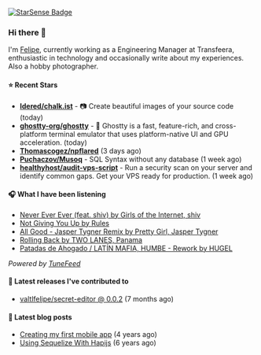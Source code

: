 <a href="https://starsense.app/developer-types" target="_blank"><img src="https://starsense.app/api/badge/?user=valtlfelipe" alt="StarSense Badge"></a>

### Hi there 👋

I'm [Felipe](https://felipevm.com), currently working as a Engineering Manager at Transfeera, enthusiastic in technology and occasionally write about my experiences. Also a hobby photographer.

#### ⭐ Recent Stars
- **[Idered/chalk.ist](https://github.com/Idered/chalk.ist)** - 📷 Create beautiful images of your source code (today)
- **[ghostty-org/ghostty](https://github.com/ghostty-org/ghostty)** - 👻 Ghostty is a fast, feature-rich, and cross-platform terminal emulator that uses platform-native UI and GPU acceleration. (today)
- **[Thomascogez/npflared](https://github.com/Thomascogez/npflared)** (3 days ago)
- **[Puchaczov/Musoq](https://github.com/Puchaczov/Musoq)** - SQL Syntax without any database (1 week ago)
- **[healthyhost/audit-vps-script](https://github.com/healthyhost/audit-vps-script)** - Run a security scan on your server and identify common gaps. Get your VPS ready for production. (1 week ago)

#### 🎧 What I have been listening
- [Never Ever Ever (feat. shiv) by Girls of the Internet, shiv](https://open.spotify.com/track/2dbnNetIFWLA7q7Fb9QcVk)
- [Not Giving You Up by Rules](https://open.spotify.com/track/5s7KszYX1mfvpKA7XCMvfw)
- [All Good - Jasper Tygner Remix by Pretty Girl, Jasper Tygner](https://open.spotify.com/track/19FSj8Zq5ZUEF6C87rKPcH)
- [Rolling Back by TWO LANES, Panama](https://open.spotify.com/track/335EcT0oI5889ZgM0q413d)
- [Patadas de Ahogado / LATÍN MAFIA, HUMBE - Rework by HUGEL](https://open.spotify.com/track/14S2VMZRhekYGluotZ4pqg)

_Powered by [TuneFeed](https://tunefeed.app?ref=valtlfelipe-gh-profile)_ 

#### 🚀 Latest releases I've contributed to


- [valtlfelipe/secret-editor @ 0.0.2](https://github.com/valtlfelipe/secret-editor/releases/tag/0.0.2) (7 months ago)

#### 📄 Latest blog posts
- [Creating my first mobile app](https://felipevm.com/posts/creating-my-first-mobile-app/) (4 years ago)
- [Using Sequelize With Hapijs](https://felipevm.com/posts/using-sequelize-with-hapijs/) (6 years ago)
